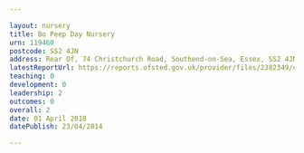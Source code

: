 ```yaml
---

layout: nursery
title: Bo Peep Day Nursery
urn: 119460
postcode: SS2 4JN
address: Rear Of, 74 Christchurch Road, Southend-on-Sea, Essex, SS2 4JN
latestReportUrl: https://reports.ofsted.gov.uk/provider/files/2382349/urn/119460.pdf
teaching: 0
development: 0
leadership: 2
outcomes: 0
overall: 2
date: 01 April 2018 
datePublish: 23/04/2014

---
```


